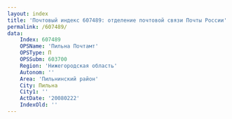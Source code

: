 ```yaml
---
layout: index
title: 'Почтовый индекс 607489: отделение почтовой связи Почты России'
permalink: /607489/
data:
    Index: 607489
    OPSName: 'Пильна Почтамт'
    OPSType: П
    OPSSubm: 603700
    Region: 'Нижегородская область'
    Autonom: ''
    Area: 'Пильнинский район'
    City: Пильна
    City1: ''
    ActDate: '20080222'
    IndexOld: ''
---
```

